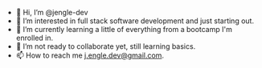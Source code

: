 - 👋 Hi, I’m @jengle-dev
- 👀 I’m interested in full stack software development and just starting out.
- 🌱 I’m currently learning a little of everything from a bootcamp I'm enrolled in.
- 💞️ I’m not ready to collaborate yet, still learning basics.
- 📫 How to reach me j.engle.dev@gmail.com.

<!---
jengle-dev/jengle-dev is a ✨ special ✨ repository because its `README.md` (this file) appears on your GitHub profile.
You can click the Preview link to take a look at your changes.
--->
